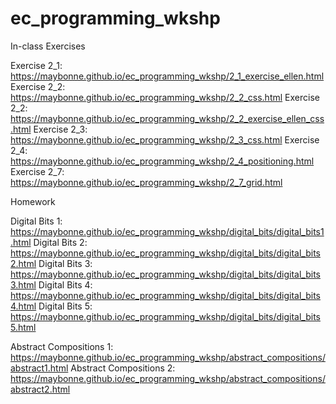 # ec_programming_wkshp


In-class Exercises

Exercise 2_1: https://maybonne.github.io/ec_programming_wkshp/2_1_exercise_ellen.html
Exercise 2_2: https://maybonne.github.io/ec_programming_wkshp/2_2_css.html
Exercise 2_2: https://maybonne.github.io/ec_programming_wkshp/2_2_exercise_ellen_css.html
Exercise 2_3: https://maybonne.github.io/ec_programming_wkshp/2_3_css.html
Exercise 2_4: https://maybonne.github.io/ec_programming_wkshp/2_4_positioning.html
Exercise 2_7: https://maybonne.github.io/ec_programming_wkshp/2_7_grid.html

Homework

Digital Bits 1: https://maybonne.github.io/ec_programming_wkshp/digital_bits/digital_bits1.html
Digital Bits 2: https://maybonne.github.io/ec_programming_wkshp/digital_bits/digital_bits2.html
Digital Bits 3: https://maybonne.github.io/ec_programming_wkshp/digital_bits/digital_bits3.html
Digital Bits 4: https://maybonne.github.io/ec_programming_wkshp/digital_bits/digital_bits4.html
Digital Bits 5: https://maybonne.github.io/ec_programming_wkshp/digital_bits/digital_bits5.html

Abstract Compositions 1: https://maybonne.github.io/ec_programming_wkshp/abstract_compositions/abstract1.html
Abstract Compositions 2: https://maybonne.github.io/ec_programming_wkshp/abstract_compositions/abstract2.html



